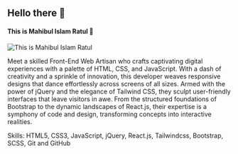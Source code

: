 ## Hello there 👋
#### This is Mahibul Islam Ratul 🥰
![This is Mahibul Islam Ratul](https://www.linkpicture.com/q/git-hub-banner.png)

Meet a skilled Front-End Web Artisan who crafts captivating digital experiences with a palette of HTML, CSS, and JavaScript. With a dash of creativity and a sprinkle of innovation, this developer weaves responsive designs that dance effortlessly across screens of all sizes. Armed with the power of jQuery and the elegance of Tailwind CSS, they sculpt user-friendly interfaces that leave visitors in awe. From the structured foundations of Bootstrap to the dynamic landscapes of React.js, their expertise is a symphony of code and design, transforming concepts into interactive realities.

Skills: HTML5, CSS3, JavaScript, jQuery, React.js, Tailwindcss, Bootstrap, SCSS, Git and GitHub

 





